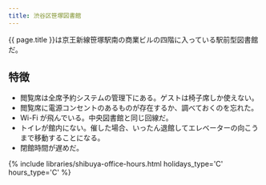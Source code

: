 ```yaml
---
title: 渋谷区笹塚図書館
---
```


{{ page.title }}は京王新線笹塚駅南の商業ビルの四階に入っている駅前型図書館だ。

## 特徴

* 閲覧席は全席予約システムの管理下にある。ゲストは椅子席しか使えない。
* 閲覧席に電源コンセントのあるものが存在するか、調べておくのを忘れた。
* Wi-Fi が飛んでいる。中央図書館と同じ回線だ。
* トイレが館内にない。催した場合、いったん退館してエレベーターの向こうまで移動することになる。
* 閉館時間が遅めだ。

{% include libraries/shibuya-office-hours.html holidays_type='C' hours_type='C' %}
